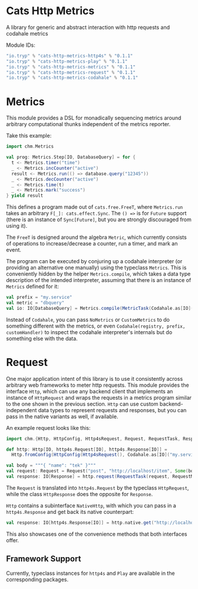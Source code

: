# Cats Http Metrics

A library for generic and abstract interaction with http requests and codahale metrics

Module IDs:

```sbt
"io.tryp" % "cats-http-metrics-http4s" % "0.1.1"
"io.tryp" % "cats-http-metrics-play" % "0.1.1"
"io.tryp" % "cats-http-metrics-metrics" % "0.1.1"
"io.tryp" % "cats-http-metrics-request" % "0.1.1"
"io.tryp" % "cats-http-metrics-codahale" % "0.1.1"
```

# Metrics

This module provides a DSL for monadically sequencing metrics around arbitrary computational thunks independent of the metrics reporter.

Take this example:

```scala
import chm.Metrics

val prog: Metrics.Step[IO, DatabaseQuery] = for {
  t <- Metrics.timer("time")
  _ <- Metrics.incCounter("active")
  result <- Metrics.run(() => database.query("12345"))
  _ <- Metrics.decCounter("active")
  _ <- Metrics.time(t)
  _ <- Metrics.mark("success")
} yield result
```

This defines a program made out of `cats.free.FreeT`, where `Metrics.run` takes an arbitrary `F[_]: cats.effect.Sync`.
The `() =>` is for `Future` support (there is an instance of `Sync[Future]`, but you are strongly discouraged from using it).

The `FreeT` is designed around the algebra `Metric`, which currently consists of operations to increase/decrease a
counter, run a timer, and mark an event.

The program can be executed by conjuring up a codahale interpreter (or providing an alternative one manually) using the
typeclass `Metrics`. This is conveniently hidden by the helper `Metrics.compile`, which takes a data type description of
the intended interpreter, assuming that there is an instance of `Metrics` defined for it:

```scala
val prefix = "my.service"
val metric = "dbquery"
val io: IO[DatabaseQuery] = Metrics.compile(MetricTask(Codahale.as[IO](prefix), metric))(prog)
```

Instead of `Codahale`, you can pass `NoMetrics` or `CustomMetrics` to do something different with the metrics, or even
`Codahale(registry, prefix, customHandler)` to inspect the codahale interpreter's internals but do something else with
the data.

# Request

One major application intent of this library is to use it consistently across arbitrary web frameworks to meter http
requests.
This module provides the interface `Http`, which can use any backend client that implements an instance of
`HttpRequest` and wraps the requests in a metrics program similar to the one shown in the previous section.
`Http` can use custom backend-independent data types to represent requests and responses, but you can pass in the native
variants as well, if available.

An example request looks like this:

```scala
import chm.{Http, HttpConfig, Http4sRequest, Request, RequestTask, Response, Codahale, RequestMetric}

def http: Http[IO, http4s.Request[IO], http4s.Response[IO]] =
  Http.fromConfig(HttpConfig(Http4sRequest(), Codahale.as[IO]("my.service")))

val body = """{ "name": "tek" }"""
val request: Request = Request("post", "http://localhost/item", Some(body), None, Nil)
val response: IO[Response] = http.request(RequestTask(request, RequestMetric.named("postItem")))
```

The `Request` is translated into `http4s.Request` by the typeclass `HttpRequest`, while the class `HttpResponse` does
the opposite for `Response`.

`Http` contains a subinterface `NativeHttp`, with which you can pass in a `http4s.Response` and get back its native
counterpart:

```scala
val response: IO[http4s.Response[IO]] = http.native.get("http://localhost/item/1", "getItem")
```

This also showcases one of the convenience methods that both interfaces offer.

## Framework Support

Currently, typeclass instances for `http4s` and `Play` are available in the corresponding packages.
